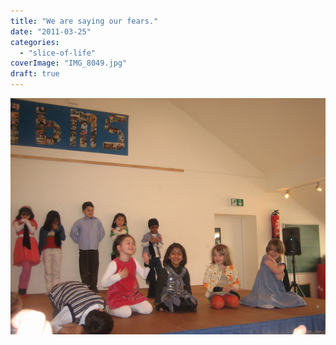 ```yaml
---
title: "We are saying our fears."
date: "2011-03-25"
categories: 
  - "slice-of-life"
coverImage: "IMG_8049.jpg"
draft: true 
---
```


![](images/IMG_8049.jpg)
